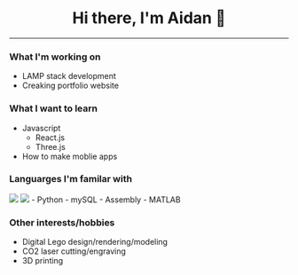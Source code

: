 <h1 align="center">
    Hi there, I'm Aidan 👋
</h1>

- - - -

### What I'm working on
- LAMP stack development
- Creaking portfolio website

### What I want to learn
- Javascript
    - React.js
    - Three.js
- How to make moblie apps

### Languarges I'm familar with
<img src="https://img.shields.io/badge/C%2B%2B-00599C?style=for-the-badge&logo=c%2B%2B&logoColor=white" />
<img src="https://img.shields.io/badge/Python-FFD43B?style=for-the-badge&logo=python&logoColor=darkgreen" />
- Python
- mySQL
- Assembly
- MATLAB

### Other interests/hobbies
- Digital Lego design/rendering/modeling
- CO2 laser cutting/engraving
- 3D printing


